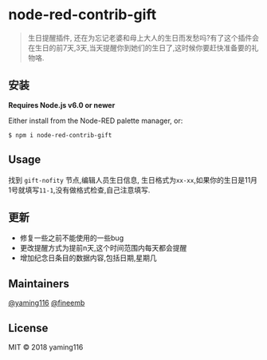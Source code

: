 <!--
 * @Author        : fineemb
 * @Github        : https://github.com/fineemb
 * @Description   : 
 * @Date          : 2019-11-26 23:51:05
 * @LastEditors   : fineemb
 * @LastEditTime  : 2019-11-27 00:06:21
 -->
# node-red-contrib-gift

> 生日提醒插件, 还在为忘记老婆和母上大人的生日而发愁吗?有了这个插件会在生日的前7天,3天,当天提醒你到她们的生日了,这时候你要赶快准备要的礼物咯.


## 安装

**Requires Node.js v6.0 or newer**

Either install from the Node-RED palette manager, or:

```
$ npm i node-red-contrib-gift
```

## Usage

找到 `gift-nofity` 节点,编辑人员生日信息, 生日格式为`xx-xx`,如果你的生日是11月1号就填写`11-1`,没有做格式检查,自己注意填写.

## 更新

  - 修复一些之前不能使用的一些bug
  - 更改提醒方式为提前n天,这个时间范围内每天都会提醒
  - 增加纪念日条目的数据内容,包括日期,星期几


## Maintainers

[@yaming116](https://github.com/yaming116) [@fineemb](https://github.com/fineemb)

## License

MIT © 2018 yaming116